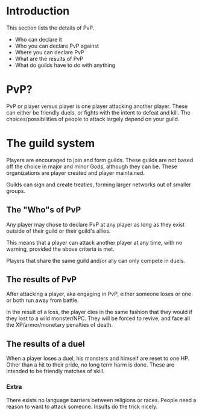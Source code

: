 # Introduction #

This section lists the details of PvP.
  * Who can declare it
  * Who you can declare PvP against
  * Where you can declare PvP
  * What are the results of PvP
  * What do guilds have to do with anything

# PvP? #
PvP or player versus player is one player attacking another player.
These can either be friendly duels, or fights with the intent to defeat and kill.
The choices/possibilities of people to attack largely depend on your guild.

# The guild system #
Players are encouraged to join and form guilds.  These guilds are not based off the choice in major and minor Gods, although they can be.  These organizations are player created and player maintained.

Guilds can sign and create treaties, forming larger networks out of smaller groups.

## The "Who"s of PvP ##
Any player may chose to declare PvP at any player as long as they exist outside of their guild or their guild's allies.

This means that a player can attack another player at any time, with no warning, provided the above criteria is met.

Players that share the same guild and/or ally can only compete in duels.

## The results of PvP ##
After attacking a player, aka engaging in PvP, either someone loses or one or both run away from battle.

In the result of a loss, the player dies in the same fashion that they would if they lost to a wild monster/NPC.  They will be forced to revive, and face all the XP/armor/monetary penalties of death.

## The results of a duel ##

When a player loses a duel, his monsters and himself are reset to one HP.  Other than a hit to their pride, no long term harm is done.  These are intended to be friendly matches of skill.

### Extra ###
There exists no language barriers between religions or races.  People need a reason to want to attack someone.  Insults do the trick nicely.